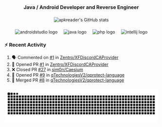 <h3 align="center">Java / Android Developer and Reverse Engineer</h3>

###
<div align="center">
  <img src="https://github-readme-stats-sigma-nine-45.vercel.app/api?username=apkreader&show_icons=true&theme=transparent" alt="apkreader's GitHub stats">
</div>

###

<div align="center">
  <img src="https://cdn.jsdelivr.net/gh/devicons/devicon/icons/androidstudio/androidstudio-original.svg" height="30" alt="androidstudio logo"  />
  <img width="12" />
  <img src="https://cdn.jsdelivr.net/gh/devicons/devicon/icons/java/java-original.svg" height="30" alt="java logo"  />
  <img width="12" />
  <img src="https://cdn.jsdelivr.net/gh/devicons/devicon/icons/php/php-original.svg" height="30" alt="php logo"  />
  <img width="12" />
  <img src="https://cdn.jsdelivr.net/gh/devicons/devicon/icons/intellij/intellij-original.svg" height="30" alt="intellij logo"  />
</div>

### :zap: Recent Activity
<!--START_SECTION:activity-->
1. 🗣 Commented on [#1](https://github.com/Zentro/XFDiscordCAProvider/pull/1#issuecomment-2564809424) in [Zentro/XFDiscordCAProvider](https://github.com/Zentro/XFDiscordCAProvider)
2. 💪 Opened PR [#1](https://github.com/Zentro/XFDiscordCAProvider/pull/1) in [Zentro/XFDiscordCAProvider](https://github.com/Zentro/XFDiscordCAProvider)
3. ❌ Closed PR [#27](https://github.com/sim0n/Caesium/pull/27) in [sim0n/Caesium](https://github.com/sim0n/Caesium)
4. 💪 Opened PR [#9](https://github.com/qTechnologiesV2/qprotect-language/pull/9) in [qTechnologiesV2/qprotect-language](https://github.com/qTechnologiesV2/qprotect-language)
5. 🎉 Merged PR [#8](https://github.com/qTechnologiesV2/qprotect-language/pull/8) in [qTechnologiesV2/qprotect-language](https://github.com/qTechnologiesV2/qprotect-language)
<!--END_SECTION:activity-->

###

  <picture>
    <source media="(prefers-color-scheme: dark)" srcset="https://raw.githubusercontent.com/apkreader/apkreader/output/github-contribution-grid-snake-dark.svg" />
    <source media="(prefers-color-scheme: light)" srcset="https://raw.githubusercontent.com/apkreader/apkreader/output/github-contribution-grid-snake.svg" />
    <img alt="github-snake" src="https://raw.githubusercontent.com/apkreader/apkreader/output/github-contribution-grid-snake.svg" />
  </picture>

###
